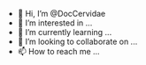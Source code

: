 - 👋 Hi, I’m @DocCervidae
- 👀 I’m interested in ...
- 🌱 I’m currently learning ...
- 💞️ I’m looking to collaborate on ...
- 📫 How to reach me ...

<!---
DocCervidae/DocCervidae is a ✨ special ✨ repository because its `README.md` (this file) appears on your GitHub profile.
You can click the Preview link to take a look at your changes.
--->
